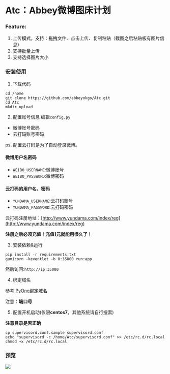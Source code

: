 # Atc：Abbey微博图床计划

### Feature:
1. 上传模式，支持：拖拽文件、点击上传、复制粘贴（截图之后粘贴板有图片信息）
2. 支持批量上传
3. 支持选择图片大小

### 安装使用
1. 下载代码
```
cd /home
git clone https://github.com/abbeyokgo/Atc.git
cd Atc
mkdir upload
```

2. 配置账号信息
编辑`config.py`
- 微博账号密码
- 云打码账号密码

ps. 配置云打码是为了自动登录微博。

#### 微博用户名密码
- `WEIBO_USERNAME`:微博账号
- `WEIBO_PASSWORD`:微博密码

#### 云打码的用户名、密码
- `YUNDAMA_USERNAME`:云打码账号
- `YUNDAMA_PASSWORD`:云打码密码

云打码注册地址：[http://www.yundama.com/index/reg](http://www.yundama.com/index/reg)

**注册之后必须充值！充值1元就能用很久了！**


3. 安装依赖&运行
```
pip install -r requirements.txt
gunicorn -keventlet -b 0:35000 run:app
```
然后访问:`http://ip:35000`

4. 绑定域名

参考 [PyOne绑定域名](https://wiki.pyone.me/pyone-an-zhuang/bang-ding-yu-ming.html)

注意：**端口号**

5. 配置开机启动(仅限**centos7**，其他系统请自行搜索)

**注意目录是否正确**
```
cp supervisord.conf.sample supervisord.conf
echo "supervisord -c /home/Atc/supervisord.conf" >> /etc/rc.d/rc.local
chmod +x /etc/rc.d/rc.local
```


### 预览
![](http://wx4.sinaimg.cn/large/0074MymAgy1fy8eombkyrg31as0oq1gz.gif)
